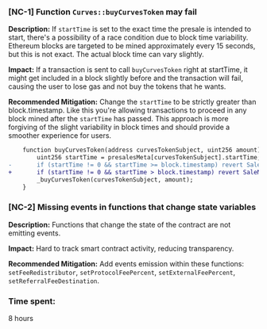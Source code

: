 ### [NC-1] Function `Curves::buyCurvesToken` may fail

**Description:** If `startTime` is set to the exact time the presale is intended to start, there's a possibility of a race condition due to block time variability. Ethereum blocks are targeted to be mined approximately every 15 seconds, but this is not exact. The actual block time can vary slightly.

**Impact:** If a transaction is sent to call `buyCurvesToken` right at startTime, it might get included in a block slightly before and the transaction will fail, causing the user to lose gas and not buy the tokens that he wants.

**Recommended Mitigation:** Change the `startTime` to be strictly greater than block.timestamp. Like this you're allowing transactions to proceed in any block mined after the `startTime` has passed. This approach is more forgiving of the slight variability in block times and should provide a smoother experience for users.

```diff
    function buyCurvesToken(address curvesTokenSubject, uint256 amount) public payable {
        uint256 startTime = presalesMeta[curvesTokenSubject].startTime;
-       if (startTime != 0 && startTime >= block.timestamp) revert SaleNotOpen();
+       if (startTime != 0 && startTime > block.timestamp) revert SaleNotOpen();
        _buyCurvesToken(curvesTokenSubject, amount);
    }
```

### [NC-2] Missing events in functions that change state variables

**Description:** Functions that change the state of the contract are not emitting events.

**Impact:** Hard to track smart contract activity, reducing transparency.

**Recommended Mitigation:** Add events emission within these functions: `setFeeRedistributor`, `setProtocolFeePercent`, `setExternalFeePercent`, `setReferralFeeDestination`.

### Time spent:
8 hours